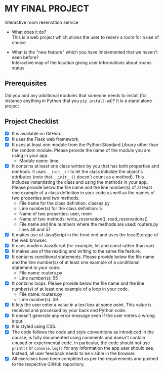 # MY FINAL PROJECT
Interactive room reservation service

- What does it do?  
  This is a web project which allows the user to reserv a room for a use of choice

- What is the "new feature" which you have implemented that we haven't seen before?  
  Interactive map of the location giving user informations about rooms status

## Prerequisites
Did you add any additional modules that someone needs to install (for instance anything in Python that you `pip install-ed`)? 
It is a stand alone project

## Project Checklist
- [x] It is available on GitHub.
- [x] It uses the Flask web framework.
- [x] It uses at least one module from the Python Standard Library other than the random module.
  Please provide the name of the module you are using in your app.
  - Module name: time
- [x] It contains at least one class written by you that has both properties and methods. It uses `__init__()` to let the class initialize the object's attributes (note that  `__init__()` doesn't count as a method). This includes instantiating the class and using the methods in your app. Please provide below the file name and the line number(s) of at least one example of a class definition in your code as well as the names of two properties and two methods.
  - File name for the class definition: classes.py
  - Line number(s) for the class definition: 5
  - Name of two properties: user, room
  - Name of two methods: write_reservation(), read_reservations()
  - File name and line numbers where the methods are used: routers.py lines 48 and 57
- [x] It makes use of JavaScript in the front end and uses the localStorage of the web browser.
- [x] It uses modern JavaScript (for example, let and const rather than var).
- [x] It makes use of the reading and writing to the same file feature.
- [x] It contains conditional statements. Please provide below the file name and the line number(s) of at least
  one example of a conditional statement in your code.
  - File name: routers.py
  - Line number(s): 55
- [x] It contains loops. Please provide below the file name and the line number(s) of at least
  one example of a loop in your code.
  - File name: routers.py
  - Line number(s): 59
- [x] It lets the user enter a value in a text box at some point.
  This value is received and processed by your back end Python code.
- [x] It doesn't generate any error message even if the user enters a wrong input.
- [x] It is styled using CSS.
- [x] The code follows the code and style conventions as introduced in the course, is fully documented using comments and doesn't contain unused or experimental code. 
  In particular, the code should not use `print()` or `console.log()` for any information the app user should see. Instead, all user feedback needs to be visible in the browser.  
- [x] All exercises have been completed as per the requirements and pushed to the respective GitHub repository.